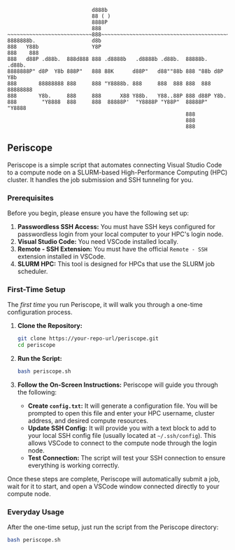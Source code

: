 ```
                           d888b
                           88 ( )
                           8888P
                           888
~~~~~~~~~~~~~~~~~~~~~~~~~~~888~~~~~~~~~~~~~~~~~~~~~~~~~~~~~~~~~~~~~~~~~~~~~
8888888b.                  d8b                                            
888   Y88b                 Y8P                                            
888    888                                                                
888   d88P .d88b.  888d888 888 .d8888b   .d8888b .d88b.  88888b.   .d88b. 
8888888P" d8P  Y8b 888P"   888 88K      d88P"   d88""88b 888 "88b d8P  Y8b
888       88888888 888     888 "Y8888b. 888     888  888 888  888 88888888
888       Y8b.     888     888      X88 Y88b.   Y88..88P 888 d88P Y8b.    
888        "Y8888  888     888  88888P'  "Y8888P "Y88P"  88888P"   "Y8888 
                                                         888              
                                                         888              
                                                         888              

```
## Periscope

Periscope is a simple script that automates connecting Visual Studio Code to a compute node on a SLURM-based High-Performance Computing (HPC) cluster. It handles the job submission and SSH tunneling for you.

### Prerequisites

Before you begin, please ensure you have the following set up:

1.  **Passwordless SSH Access:** You must have SSH keys configured for passwordless login from your local computer to your HPC's login node.
2.  **Visual Studio Code:** You need VSCode installed locally.
3.  **Remote - SSH Extension:** You must have the official `Remote - SSH` extension installed in VSCode.
4.  **SLURM HPC:** This tool is designed for HPCs that use the SLURM job scheduler.

### First-Time Setup

The *first time* you run Periscope, it will walk you through a one-time configuration process.

1.  **Clone the Repository:**
    ```bash
    git clone https://your-repo-url/periscope.git
    cd periscope
    ```

2.  **Run the Script:**
    ```bash
    bash periscope.sh
    ```

3.  **Follow the On-Screen Instructions:** Periscope will guide you through the following:
    * **Create `config.txt`:** It will generate a configuration file. You will be prompted to open this file and enter your HPC username, cluster address, and desired compute resources.
    * **Update SSH Config:** It will provide you with a text block to add to your local SSH config file (usually located at `~/.ssh/config`). This allows VSCode to connect to the compute node through the login node.
    * **Test Connection:** The script will test your SSH connection to ensure everything is working correctly.

Once these steps are complete, Periscope will automatically submit a job, wait for it to start, and open a VSCode window connected directly to your compute node.

### Everyday Usage

After the one-time setup, just run the script from the Periscope directory:

```bash
bash periscope.sh

